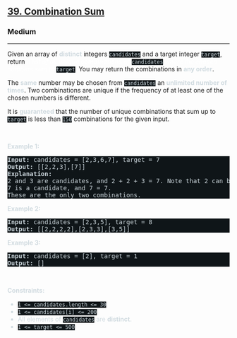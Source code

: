 <h2><a href="https://leetcode.com/problems/combination-sum/">39. Combination Sum</a></h2><h3>Medium</h3><hr><div><p>Given an array of <strong style="color: rgb(209, 219, 224) !important;">distinct</strong> integers <code style="background-color: rgb(15, 21, 24) !important; color: rgb(202, 213, 219) !important;">candidates</code> and a target integer <code style="background-color: rgb(15, 21, 24) !important; color: rgb(202, 213, 219) !important;">target</code>, return <em style="color: rgb(255, 255, 255) !important;">a list of all <strong>unique combinations</strong> of </em><code style="background-color: rgb(15, 21, 24) !important; color: rgb(202, 213, 219) !important;">candidates</code><em style="color: rgb(255, 255, 255) !important;"> where the chosen numbers sum to </em><code style="background-color: rgb(15, 21, 24) !important; color: rgb(202, 213, 219) !important;">target</code><em style="color: rgb(255, 255, 255) !important;">.</em> You may return the combinations in <strong style="color: rgb(209, 219, 224) !important;">any order</strong>.</p>

<p>The <strong style="color: rgb(209, 219, 224) !important;">same</strong> number may be chosen from <code style="background-color: rgb(15, 21, 24) !important; color: rgb(202, 213, 219) !important;">candidates</code> an <strong style="color: rgb(209, 219, 224) !important;">unlimited number of times</strong>. Two combinations are unique if the frequency of at least one of the chosen numbers is different.</p>

<p>It is <strong style="color: rgb(209, 219, 224) !important;">guaranteed</strong> that the number of unique combinations that sum up to <code style="background-color: rgb(15, 21, 24) !important; color: rgb(202, 213, 219) !important;">target</code> is less than <code style="background-color: rgb(15, 21, 24) !important; color: rgb(202, 213, 219) !important;">150</code> combinations for the given input.</p>

<p>&nbsp;</p>
<p><strong style="color: rgb(209, 219, 224) !important;">Example 1:</strong></p>

<pre style="background-color: rgb(15, 21, 24) !important; color: rgb(202, 213, 219) !important;"><strong>Input:</strong> candidates = [2,3,6,7], target = 7
<strong>Output:</strong> [[2,2,3],[7]]
<strong>Explanation:</strong>
2 and 3 are candidates, and 2 + 2 + 3 = 7. Note that 2 can be used multiple times.
7 is a candidate, and 7 = 7.
These are the only two combinations.
</pre>

<p><strong style="color: rgb(209, 219, 224) !important;">Example 2:</strong></p>

<pre style="background-color: rgb(15, 21, 24) !important; color: rgb(202, 213, 219) !important;"><strong>Input:</strong> candidates = [2,3,5], target = 8
<strong>Output:</strong> [[2,2,2,2],[2,3,3],[3,5]]
</pre>

<p><strong style="color: rgb(209, 219, 224) !important;">Example 3:</strong></p>

<pre style="background-color: rgb(15, 21, 24) !important; color: rgb(202, 213, 219) !important;"><strong>Input:</strong> candidates = [2], target = 1
<strong>Output:</strong> []
</pre>

<p>&nbsp;</p>
<p><strong style="color: rgb(209, 219, 224) !important;">Constraints:</strong></p>

<ul style="color: rgb(209, 219, 224) !important;">
	<li><code style="background-color: rgb(15, 21, 24) !important; color: rgb(202, 213, 219) !important;">1 &lt;= candidates.length &lt;= 30</code></li>
	<li><code style="background-color: rgb(15, 21, 24) !important; color: rgb(202, 213, 219) !important;">1 &lt;= candidates[i] &lt;= 200</code></li>
	<li>All elements of <code style="background-color: rgb(15, 21, 24) !important; color: rgb(202, 213, 219) !important;">candidates</code> are <strong>distinct</strong>.</li>
	<li><code style="background-color: rgb(15, 21, 24) !important; color: rgb(202, 213, 219) !important;">1 &lt;= target &lt;= 500</code></li>
</ul>
</div>